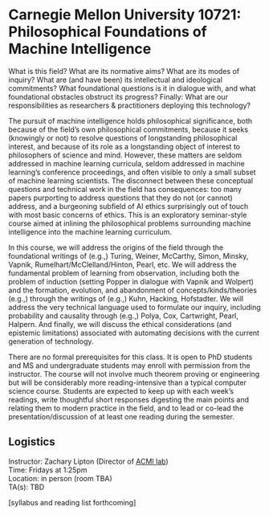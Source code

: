 # Carnegie Mellon University 10721: Philosophical Foundations of Machine Intelligence

What is this field? What are its normative aims? What are its modes of inquiry? What are (and have been) its intellectual and ideological commitments? What foundational questions is it in dialogue with, and what foundational obstacles obstruct its progress? Finally: What are our responsibilities as researchers & practitioners deploying this technology?

The pursuit of machine intelligence holds philosophical significance, both because of the field’s own philosophical commitments, because it seeks (knowingly or not) to resolve questions of longstanding philosophical interest, and because of its role as a longstanding object of interest to philosophers of science and mind. However, these matters are seldom addressed in machine learning curricula, seldom addressed in machine learning’s conference proceedings, and often visible to only a small subset of machine learning scientists. The disconnect between these conceptual questions and technical work in the field has consequences: too many papers purporting to address questions that they do not (or cannot) address, and a burgeoning subfield of AI ethics surprisingly out of touch with most basic concerns of ethics. This is an exploratory seminar-style course aimed at inlining the philosophical problems surrounding machine intelligence into the machine learning curriculum.

In this course, we will address the origins of the field through the foundational writings of (e.g.,) Turing, Weiner, McCarthy, Simon, Minsky, Vapnik, Rumelhart/McClelland/Hinton, Pearl, etc. We will address the fundamental problem of learning from observation, including both the problem of induction (setting Popper in dialogue with Vapnik and Wolpert) and the formation, evolution, and abandonment of concepts/kinds/theories (e.g.,) through the writings of (e.g.,) Kuhn, Hacking, Hofstadter. We will address the very technical language used to formulate our inquiry, including probability and causality through (e.g.,) Polya, Cox, Cartwright, Pearl, Halpern. And finally, we will discuss the ethical considerations (and epistemic limitations) associated with automating decisions with the current generation of technology. 

There are no formal prerequisites for this class. It is open to PhD students and MS and undergraduate students may enroll with permission from the instructor. The course will not involve much theorem proving or engineering but will be considerably more reading-intensive than a typical computer science course. Students are expected to keep up with each week’s readings, write thoughtful short responses digesting the main points and relating them to modern practice in the field, and to lead or co-lead the presentation/discussion of at least one reading during the semester.


## Logistics 

Instructor: Zachary Lipton (Director of [ACMI lab](https://acmilab.org/)) \
Time: Fridays at 1:25pm \
Location: in person (room TBA) \
TA(s): TBD


[syllabus and reading list forthcoming]
